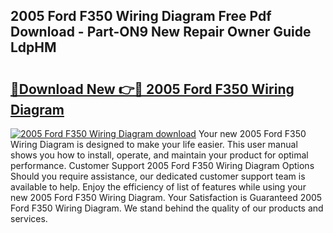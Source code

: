 ## 2005 Ford F350 Wiring Diagram Free Pdf Download - Part-ON9 New Repair Owner Guide LdpHM

# <h2><a href="http://dfhh4f.blite.top/?on=2005+Ford+F350+Wiring+Diagram">🔗Download New 👉🔴 2005 Ford F350 Wiring Diagram</a></h2>

[![2005 Ford F350 Wiring Diagram download](https://i.imgur.com/lujVjoI.png)](http://dfhh4f.blite.top/?on=2005+Ford+F350+Wiring+Diagram)
Your new 2005 Ford F350 Wiring Diagram is designed to make your life easier. This user manual shows you how to install, operate, and maintain your product for optimal performance. Customer Support 2005 Ford F350 Wiring Diagram Options Should you require assistance, our dedicated customer support team is available to help. Enjoy the efficiency of list of features while using your new 2005 Ford F350 Wiring Diagram. Your Satisfaction is Guaranteed 2005 Ford F350 Wiring Diagram. We stand behind the quality of our products and services.

